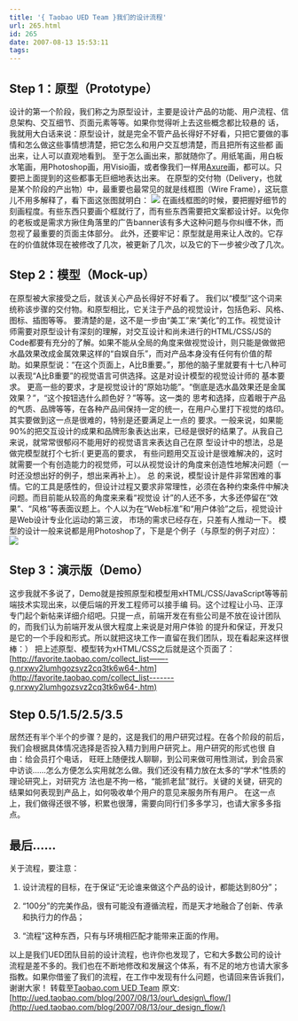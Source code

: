 ```yaml
---
title: '{ Taobao UED Team }我们的设计流程'
url: 265.html
id: 265
date: 2007-08-13 15:53:11
tags:
---
```


Step 1：原型（Prototype）
--------------------

设计的第一个阶段，我们称之为原型设计，主要是设计产品的功能、用户流程、信息架构、交互细节、页面元素等等。如果你觉得听上去这些概念都比较悬的 话，我就用大白话来说：原型设计，就是完全不管产品长得好不好看，只把它要做的事情和怎么做这些事情想清楚，把它怎么和用户交互想清楚，而且把所有这些都 画出来，让人可以直观地看到。 至于怎么画出来，那就随你了。用纸笔画，用白板水笔画，用Photoshop画，用Visio画，或者像我们一样用[Axure](http://www.axure.com/ "强烈推荐该软件，除了贵点没啥不好的。")画，都可以。只要把上面提到的这些都事无巨细地表达出来。 在原型的交付物（Delivery，也就是某个阶段的产出物）中，最重要也最常见的就是线框图（Wire Frame），这玩意儿不用多解释了，看下面这张图就明白： [![](http://pics.taobao.com/bao/album/promotion/uiblog/fav_prototype.png)](http://pics.taobao.com/bao/album/promotion/uiblog/fav_prototype.png)  在画线框图的时候，要把握好细节的刻画程度。有些东西只要画个框就行了，而有些东西需要把文案都设计好。以免你的老板或是需求方揪住角落里的广告banner该有多大这种问题与你纠缠不休，而忽视了最重要的页面主体部分。 此外，还要牢记：原型就是用来让人改的。它存在的价值就体现在被修改了几次，被更新了几次，以及它的下一步被少改了几次。

Step 2：模型（Mock-up）
------------------

在原型被大家接受之后，就该关心产品长得好不好看了。 我们以“模型”这个词来统称该步骤的交付物。和原型相比，它关注于产品的视觉设计，包括色彩、风格、图标、插图等等。 要清楚的是，这不是一步由“美工”来“美化”的工作。视觉设计师需要对原型设计有深刻的理解，对交互设计和尚未进行的HTML/CSS/JS的 Code都要有充分的了解。如果不能从全局的角度来做视觉设计，则只能是做做把水晶效果改成金属效果这样的“自娱自乐”，而对产品本身没有任何有价值的帮 助。如果原型说：“在这个页面上，A比B重要。”，那他的脑子里就要有十七八种可以表现“A比B重要”的视觉语言可供选择。这是对设计模型的视觉设计师的 基本要求。 更高一些的要求，才是视觉设计的“原始功能”。“倒底是选水晶效果还是金属效果？”，“这个按钮选什么颜色好？”等等。这一类的 思考和选择，应着眼于产品的气质、品牌等等，在各种产品间保持一定的统一，在用户心里打下视觉的烙印。其实要做到这一点是很难的，特别是还要满足上一点的 要求。一般来说，如果能90%的把交互设计的成果和品牌形象表达出来，已经是很好的结果了。从我自己来说，就常常很郁闷不能用好的视觉语言来表达自己在原 型设计中的想法，总是做完模型就打个七折:( 更更高的要求， 有些问题用交互设计是很难解决的，这时就需要一个有创造能力的视觉师，可以从视觉设计的角度来创造性地解决问题（一时还没想出好的例子，想出来再补上）。 总 的来说，模型设计是件非常困难的事情。它的工具是感性的，但设计过程又要求非常理性，必须在各种约束条件中解决问题。而目前能从较高的角度来来看“视觉设 计”的人还不多，大多还停留在“效果”、“风格”等表面议题上。个人以为在“Web标准”和“用户体验”之后，视觉设计是Web设计专业化运动的第三波， 市场的需求已经存在，只差有人推动一下。 模型的设计一般来说都是用Photoshop了，下是是个例子（与原型的例子对应）： [![](http://pics.taobao.com/bao/album/promotion/uiblog/fav_mockup.png)](http://pics.taobao.com/bao/album/promotion/uiblog/fav_mockup.png)

Step 3：演示版（Demo）
----------------

这步我就不多说了，Demo就是按照原型和模型用xHTML/CSS/JavaScript等等前端技术实现出来，以便后端的开发工程师可以接手编 码。这个过程让小马、正淳专门起个新帖来详细介绍吧。只提一点，前端开发在有些公司是不放在设计团队的，而我们认为前端开发从很大程度上来说是对用户体验 的提升和保证，开发只是它的一个手段和形式。所以就把这块工作一直留在我们团队，现在看起来这样很棒：） 把上述原型、模型转为xHTML/CSS之后就是这个页面了： [http://favorite.taobao.com/collect_list——-g,nrxwy2lumhgozsvz2cq3tk6w64-.htm](http://favorite.taobao.com/collect_list-------g,nrxwy2lumhgozsvz2cq3tk6w64-.htm)

Step 0.5/1.5/2.5/3.5
--------------------

居然还有半个半个的步骤？是的，这是我们的用户研究过程。在各个阶段的前后，我们会根据具体情况选择是否投入精力到用户研究上。用户研究的形式也很 自由：给会员打个电话， 旺旺上随便找人聊聊，到公司来做可用性测试，到会员家中访谈……怎么方便怎么实用就怎么做。我们还没有精力放在太多的“学术”性质的理论研究上，对研究方 法也是不拘一格，“能抓老鼠”就行。关键的关键，研究的结果如何表现到产品上，如何吸收单个用户的意见来服务所有用户。 在这一点上，我们做得还很不够，积累也很薄，需要向同行们多多学习，也请大家多多指点。

最后……
----

关于流程，要注意：

1.  设计流程的目标，在于保证“无论谁来做这个产品的设计，都能达到80分”；
    
2.  “100分”的完美作品，很有可能没有遵循流程，而是天才地融合了创新、传承和执行力的作品；
    
3.  “流程”这种东西，只有与环境相匹配才能带来正面的作用。

以上是我们UED团队目前的设计流程，也许你也发现了，它和大多数公司的设计流程是差不多的。我们也在不断地修改和发展这个体系，有不足的地方也请大家多指教。如果你借鉴了我们的流程，在工作中发现有什么问题，也请回来告诉我们，谢谢大家！ 转载至[Taobao.com UED Team](http://ued.taobao.com/blog) 原文:[http://ued.taobao.com/blog/2007/08/13/our\_design\_flow/](http://ued.taobao.com/blog/2007/08/13/our_design_flow/)